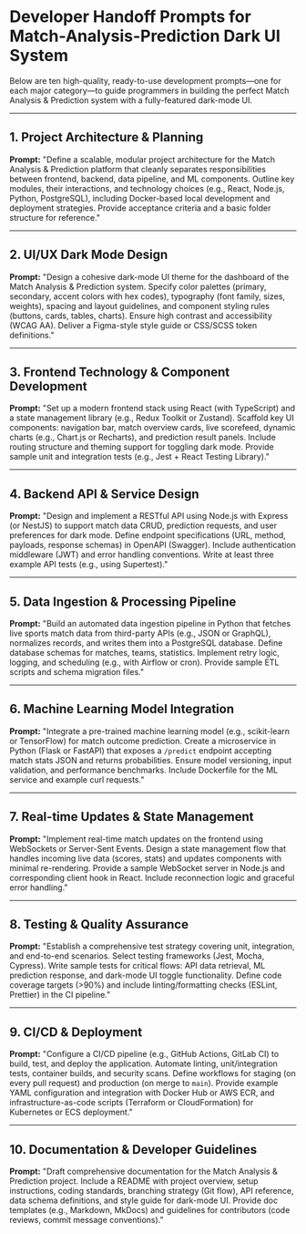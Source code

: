 # Developer Handoff Prompts for Match-Analysis-Prediction Dark UI System

Below are ten high-quality, ready-to-use development prompts—one for each major category—to guide programmers in building the perfect Match Analysis & Prediction system with a fully-featured dark-mode UI.

---

## 1. Project Architecture & Planning
**Prompt:**
"Define a scalable, modular project architecture for the Match Analysis & Prediction platform that cleanly separates responsibilities between frontend, backend, data pipeline, and ML components. Outline key modules, their interactions, and technology choices (e.g., React, Node.js, Python, PostgreSQL), including Docker-based local development and deployment strategies. Provide acceptance criteria and a basic folder structure for reference."

---

## 2. UI/UX Dark Mode Design
**Prompt:**
"Design a cohesive dark-mode UI theme for the dashboard of the Match Analysis & Prediction system. Specify color palettes (primary, secondary, accent colors with hex codes), typography (font family, sizes, weights), spacing and layout guidelines, and component styling rules (buttons, cards, tables, charts). Ensure high contrast and accessibility (WCAG AA). Deliver a Figma-style style guide or CSS/SCSS token definitions."

---

## 3. Frontend Technology & Component Development
**Prompt:**
"Set up a modern frontend stack using React (with TypeScript) and a state management library (e.g., Redux Toolkit or Zustand). Scaffold key UI components: navigation bar, match overview cards, live scorefeed, dynamic charts (e.g., Chart.js or Recharts), and prediction result panels. Include routing structure and theming support for toggling dark mode. Provide sample unit and integration tests (e.g., Jest + React Testing Library)."

---

## 4. Backend API & Service Design
**Prompt:**
"Design and implement a RESTful API using Node.js with Express (or NestJS) to support match data CRUD, prediction requests, and user preferences for dark mode. Define endpoint specifications (URL, method, payloads, response schemas) in OpenAPI (Swagger). Include authentication middleware (JWT) and error handling conventions. Write at least three example API tests (e.g., using Supertest)."

---

## 5. Data Ingestion & Processing Pipeline
**Prompt:**
"Build an automated data ingestion pipeline in Python that fetches live sports match data from third-party APIs (e.g., JSON or GraphQL), normalizes records, and writes them into a PostgreSQL database. Define database schemas for matches, teams, statistics. Implement retry logic, logging, and scheduling (e.g., with Airflow or cron). Provide sample ETL scripts and schema migration files."

---

## 6. Machine Learning Model Integration
**Prompt:**
"Integrate a pre-trained machine learning model (e.g., scikit-learn or TensorFlow) for match outcome prediction. Create a microservice in Python (Flask or FastAPI) that exposes a `/predict` endpoint accepting match stats JSON and returns probabilities. Ensure model versioning, input validation, and performance benchmarks. Include Dockerfile for the ML service and example curl requests."

---

## 7. Real-time Updates & State Management
**Prompt:**
"Implement real-time match updates on the frontend using WebSockets or Server-Sent Events. Design a state management flow that handles incoming live data (scores, stats) and updates components with minimal re-rendering. Provide a sample WebSocket server in Node.js and corresponding client hook in React. Include reconnection logic and graceful error handling."

---

## 8. Testing & Quality Assurance
**Prompt:**
"Establish a comprehensive test strategy covering unit, integration, and end-to-end scenarios. Select testing frameworks (Jest, Mocha, Cypress). Write sample tests for critical flows: API data retrieval, ML prediction response, and dark-mode UI toggle functionality. Define code coverage targets (>90%) and include linting/formatting checks (ESLint, Prettier) in the CI pipeline."

---

## 9. CI/CD & Deployment
**Prompt:**
"Configure a CI/CD pipeline (e.g., GitHub Actions, GitLab CI) to build, test, and deploy the application. Automate linting, unit/integration tests, container builds, and security scans. Define workflows for staging (on every pull request) and production (on merge to `main`). Provide example YAML configuration and integration with Docker Hub or AWS ECR, and infrastructure-as-code scripts (Terraform or CloudFormation) for Kubernetes or ECS deployment."

---

## 10. Documentation & Developer Guidelines
**Prompt:**
"Draft comprehensive documentation for the Match Analysis & Prediction project. Include a README with project overview, setup instructions, coding standards, branching strategy (Git flow), API reference, data schema definitions, and style guide for dark-mode UI. Provide doc templates (e.g., Markdown, MkDocs) and guidelines for contributors (code reviews, commit message conventions)."

